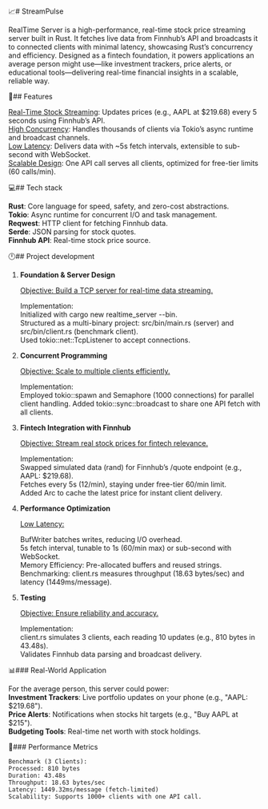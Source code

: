 📈# StreamPulse

RealTime Server is a high-performance, real-time stock price streaming server built in Rust.
It fetches live data from Finnhub’s API and broadcasts it to connected clients with minimal latency, showcasing Rust’s concurrency and efficiency. Designed as a fintech foundation, it powers applications an average person might use—like investment trackers, price alerts, or educational tools—delivering real-time financial insights in a scalable, reliable way.

💼## Features

<ins>Real-Time Stock Streaming</ins>: Updates prices (e.g., AAPL at $219.68) every 5 seconds using Finnhub’s API.  
<ins>High Concurrency</ins>: Handles thousands of clients via Tokio’s async runtime and broadcast channels.  
<ins>Low Latency</ins>: Delivers data with ~5s fetch intervals, extensible to sub-second with WebSocket.  
<ins>Scalable Design</ins>: One API call serves all clients, optimized for free-tier limits (60 calls/min).

💻## Tech stack

**Rust**: Core language for speed, safety, and zero-cost abstractions.  
**Tokio**: Async runtime for concurrent I/O and task management.  
**Reqwest**: HTTP client for fetching Finnhub data.  
**Serde**: JSON parsing for stock quotes.  
**Finnhub API**: Real-time stock price source.

🕛## Project development

1. **Foundation & Server Design**

    <ins>Objective: Build a TCP server for real-time data streaming.</ins>

    Implementation:  
     Initialized with cargo new realtime_server --bin.  
     Structured as a multi-binary project: src/bin/main.rs (server) and src/bin/client.rs (benchmark client).  
     Used tokio::net::TcpListener to accept connections.

2. **Concurrent Programming**

    <ins>Objective: Scale to multiple clients efficiently.</ins>

    Implementation:  
    Employed tokio::spawn and Semaphore (1000 connections) for parallel client handling.
    Added tokio::sync::broadcast to share one API fetch with all clients.

3. **Fintech Integration with Finnhub**

    <ins>Objective: Stream real stock prices for fintech relevance.</ins>

    Implementation:  
    Swapped simulated data (rand) for Finnhub’s /quote endpoint (e.g., AAPL: $219.68).  
    Fetches every 5s (12/min), staying under free-tier 60/min limit.  
    Added Arc<Mutex> to cache the latest price for instant client delivery.

4. **Performance Optimization**

    <ins>Low Latency:</ins>

    BufWriter batches writes, reducing I/O overhead.  
    5s fetch interval, tunable to 1s (60/min max) or sub-second with WebSocket.  
    Memory Efficiency: Pre-allocated buffers and reused strings.  
    Benchmarking: client.rs measures throughput (18.63 bytes/sec) and latency (1449ms/message).

5. **Testing**

    <ins>Objective: Ensure reliability and accuracy.</ins>

    Implementation:  
    client.rs simulates 3 clients, each reading 10 updates (e.g., 810 bytes in 43.48s).  
    Validates Finnhub data parsing and broadcast delivery.

📊### Real-World Application

For the average person, this server could power:  
**Investment Trackers**: Live portfolio updates on your phone (e.g., "AAPL: $219.68").  
**Price Alerts**: Notifications when stocks hit targets (e.g., "Buy AAPL at $215").  
**Budgeting Tools**: Real-time net worth with stock holdings.

🔋### Performance Metrics

    Benchmark (3 Clients):
    Processed: 810 bytes
    Duration: 43.48s
    Throughput: 18.63 bytes/sec
    Latency: 1449.32ms/message (fetch-limited)
    Scalability: Supports 1000+ clients with one API call.
